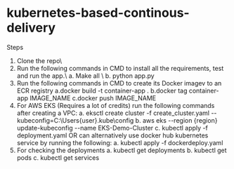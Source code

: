 # kubernetes-based-continous-delivery

Steps
1. Clone the repo\\
2. Run the following commands in CMD to install all the requirements, test and run the app.\\
  a. Make all \\
  b. python app.py
3. Run the following commands in CMD to create its Docker imagev to an ECR registry
  a.docker build -t container-app .
  b.docker tag container-app IMAGE_NAME
  c.docker push IMAGE_NAME
4. For AWS EKS (Requires a lot of credits) run the following commands after creating a VPC:
  a. eksctl create cluster -f create_cluster.yaml --kubeconfig=C:\Users\{user}\.kube\config
  b. aws eks --region {region} update-kubeconfig --name EKS-Demo-Cluster
  c. kubectl apply -f deployment.yaml
OR can alternatively use docker hub kubernetes service by running the following:
  a. kubectl apply -f dockerdeploy.yaml
5. For checking the deployments
  a. kubectl get deployments
  b. kubectl get pods
  c. kubectl get services
